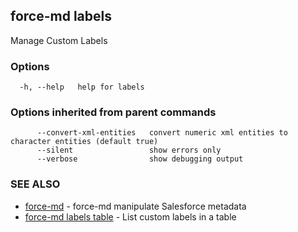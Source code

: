## force-md labels

Manage Custom Labels

### Options

```
  -h, --help   help for labels
```

### Options inherited from parent commands

```
      --convert-xml-entities   convert numeric xml entities to character entities (default true)
      --silent                 show errors only
      --verbose                show debugging output
```

### SEE ALSO

* [force-md](force-md.md)	 - force-md manipulate Salesforce metadata
* [force-md labels table](force-md_labels_table.md)	 - List custom labels in a table

